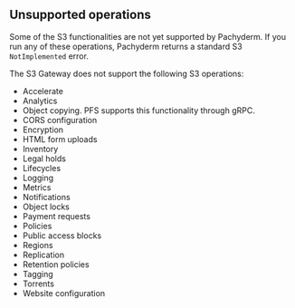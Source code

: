 ## Unsupported operations

Some of the S3 functionalities are not yet supported by Pachyderm. If you run
any of these operations, Pachyderm returns a standard S3 `NotImplemented` error.

The S3 Gateway does not support the following S3 operations:

-   Accelerate
-   Analytics
-   Object copying. PFS supports this functionality through gRPC.
-   CORS configuration
-   Encryption
-   HTML form uploads
-   Inventory
-   Legal holds
-   Lifecycles
-   Logging
-   Metrics
-   Notifications
-   Object locks
-   Payment requests
-   Policies
-   Public access blocks
-   Regions
-   Replication
-   Retention policies
-   Tagging
-   Torrents
-   Website configuration

